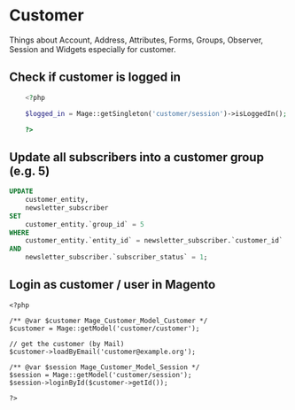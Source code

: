 # Customer

Things about Account, Address, Attributes, Forms, Groups, Observer, Session and Widgets especially for customer.


## Check if customer is logged in

```php
    <?php

    $logged_in = Mage::getSingleton('customer/session')->isLoggedIn(); // (boolean)

    ?>
```

## Update all subscribers into a customer group (e.g. 5)

```sql
UPDATE
	customer_entity,
	newsletter_subscriber
SET
	customer_entity.`group_id` = 5
WHERE
	customer_entity.`entity_id` = newsletter_subscriber.`customer_id`
AND
	newsletter_subscriber.`subscriber_status` = 1;
```

## Login as customer / user in Magento

```
<?php

/** @var $customer Mage_Customer_Model_Customer */
$customer = Mage::getModel('customer/customer');

// get the customer (by Mail)
$customer->loadByEmail('customer@example.org');

/** @var $session Mage_Customer_Model_Session */
$session = Mage::getModel('customer/session');
$session->loginById($customer->getId());

?>
```
